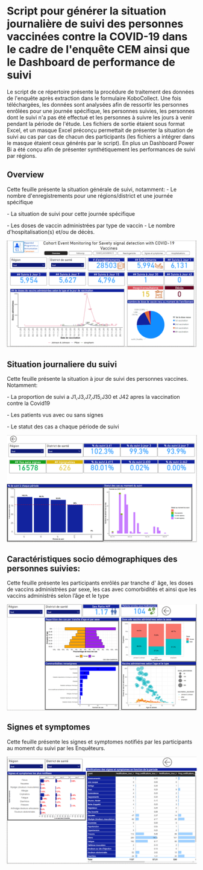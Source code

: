 # Script pour générer la situation journalière de suivi des personnes vaccinées contre la COVID-19 dans le cadre de l'enquête CEM ainsi que le Dashboard de performance de suivi

Le script de ce répertoire présente la procédure de traitement des données de l'enquête après extraction dans le formulaire KoboCollect. Une fois téléchargées, les données sont analysées afin de ressortir les personnes enrôlées pour une journée spécifique, les personnes suivies, les personnes dont le suivi n'a pas été effectué et les personnes à suivre les jours à venir pendant la période de l'étude. Les fichiers de sortie étaient sous format Excel, et un masque Excel préconçu permettait de présenter la situation de suivi au cas par cas de chacun des participants (les fichiers a intégrer dans le masque étaient ceux générés par le script). En plus un Dashboard Power Bi a été conçu afin de présenter synthétiquement les performances de suivi par régions.

## Overview

Cette feuille présente la situation générale de suivi, notamment: 
\- Le nombre d'enregistrements pour une régions/district et une journée spécifique 

\- La situation de suivi pour cette journée spécifique 

\- Les doses de vaccin administrées par type de vaccin - Le nombre d'hospitalisation(s) et/ou de décès.

![feuille1](images/Capture1.PNG)

## Situation journaliere du suivi

Cette feuille présente la situation à jour de suivi des personnes vaccines. Notamment:

\- La proportion de suivi a J1,J3,J7,J15,J30 et J42 apres la vaccination contre la Covid19

\- Les patients vus avec ou sans signes

\- Le statut des cas a chaque période de suivi

![feuille2](images/Capture2.PNG)

## Caractéristiques socio démographiques des personnes suivies:

Cette  feuille présente les participants enrôlés par tranche d' âge, les doses  de vaccins administrées  par sexe, les cas avec comorbidités et ainsi que les vaccins administrés selon l’âge et le type

![feuille3](images/Capture3.PNG)


## Signes et symptomes

Cette  feuille  présente les signes  et  symptomes notifiés  par les participants au moment  du suivi par les Enquêteurs.

![feuille4](images/Capture4.PNG)



